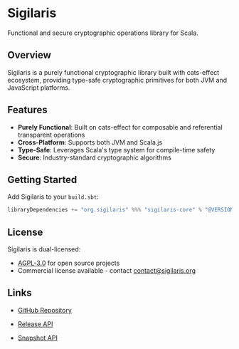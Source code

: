 # Sigilaris

Functional and secure cryptographic operations library for Scala.

## Overview

Sigilaris is a purely functional cryptographic library built with cats-effect ecosystem, providing type-safe cryptographic primitives for both JVM and JavaScript platforms.

## Features

- **Purely Functional**: Built on cats-effect for composable and referential transparent operations
- **Cross-Platform**: Supports both JVM and Scala.js
- **Type-Safe**: Leverages Scala's type system for compile-time safety
- **Secure**: Industry-standard cryptographic algorithms

## Getting Started

Add Sigilaris to your `build.sbt`:

```scala
libraryDependencies += "org.sigilaris" %%% "sigilaris-core" % "@VERSION@"
```

## License

Sigilaris is dual-licensed:
- [AGPL-3.0](https://www.gnu.org/licenses/agpl-3.0.en.html) for open source projects
- Commercial license available - contact [contact@sigilaris.org](mailto:contact@sigilaris.org)

## Links

- [GitHub Repository](https://github.com/sigilaris/sigilaris)

- [Release API](https://javadoc.io/doc/org.sigilaris/sigilaris-core_3/latest/index.html)

- [Snapshot API](https://sigilaris.github.io/sigilaris/api/index.html)
